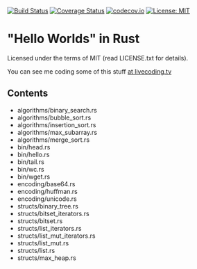 [![Build Status](https://api.travis-ci.org/alopatindev/rust-experiments.svg?branch=master)](https://travis-ci.org/alopatindev/rust-experiments)
[![Coverage Status](https://coveralls.io/repos/github/alopatindev/rust-experiments/badge.svg?branch=master)](https://coveralls.io/github/alopatindev/rust-experiments?branch=master)
[![codecov.io](http://codecov.io/github/alopatindev/rust-experiments/coverage.svg?branch=master)](https://codecov.io/github/alopatindev/rust-experiments?branch=master)
[![License: MIT](https://img.shields.io/badge/license-MIT-blue.svg)](LICENSE.txt)

"Hello Worlds" in Rust
======================

Licensed under the terms of MIT (read LICENSE.txt for details).

You can see me coding some of this stuff [at livecoding.tv](https://www.livecoding.tv/alopatindev/videos)

Contents
--------
* algorithms/binary_search.rs
* algorithms/bubble_sort.rs
* algorithms/insertion_sort.rs
* algorithms/max_subarray.rs
* algorithms/merge_sort.rs
* bin/head.rs
* bin/hello.rs
* bin/tail.rs
* bin/wc.rs
* bin/wget.rs
* encoding/base64.rs
* encoding/huffman.rs
* encoding/unicode.rs
* structs/binary_tree.rs
* structs/bitset_iterators.rs
* structs/bitset.rs
* structs/list_iterators.rs
* structs/list_mut_iterators.rs
* structs/list_mut.rs
* structs/list.rs
* structs/max_heap.rs
